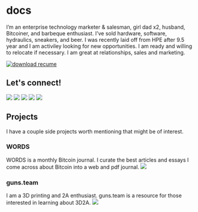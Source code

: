# docs
I’m an enterprise technology marketer & salesman, girl dad x2, husband, Bitcoiner, and barbeque enthusiast. I’ve sold hardware, software, hydraulics, sneakers, and beer. I was recently laid off from HPE after 9.5 year and I am activiley looking for new opportunities. I am ready and willing to relocate if necessary. I am great at relationships, sales and marketing. 

[![download recume](https://badgen.net/badge/download/resume/red)](https://github.com/joe-rodgers/docs/blob/master/Joe%20Rodgers%20-%20CV%20-%202020-08.pdf)

## Let's connect!
[![](https://badgen.net/badge/icon/twitter?icon=twitter&label)](https://twitter.com/_joerodgers) [![](https://badgen.net/badge/icon/telegram?icon=telegram&label)](https://t.me/joerodgers) [![](https://badgen.net/badge/icon/keybase?icon=keybase&label)](https://joerodgers.keybase.pub/) [![](https://badgen.net/badge/icon/github?icon=github&label)](https://github.com/joe-rodgers) [![](https://badgen.net/badge/%E2%9C%89/email/blue)](mailto:joerodgers@pm.me)

## Projects
I have a couple side projects worth mentioning that might be of interest.

### WORDS
WORDS is a monthly Bitcoin journal. I curate the best articles and essays I come across about Bitcoin into a web and pdf journal. 
[![](https://badgen.net/badge/WORDS/Bitcoin%20Journal/black)](https://bitcoinwords.github.io/)

### guns.team
I am a 3D printing and 2A enthusiast. guns.team is a resource for those interested in learning about 3D2A. 
[![](https://badgen.net/badge/guns.team/3D%20Gun%20Printing%20Resource/black)](https://joe-rodgers.github.io/guns.team/)
